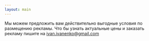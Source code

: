 ```yaml
---
layout: main
---
```

Мы можем предложить вам действительно выгодные условия по размещению рекламы. Что бы узнать актуальные цены и заказать рекламу пишите на ivan.ivanenko@gmail.com
